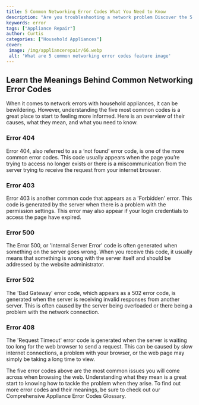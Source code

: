 ```yaml
---
title: 5 Common Networking Error Codes What You Need to Know
description: "Are you troubleshooting a network problem Discover the 5 most common network errors and learn how to quickly diagnose and resolve them Get helpful information on understanding error codes and fixing your network"
keywords: error
tags: ["Appliance Repair"]
author: Curtis
categories: ["Household Appliances"]
cover: 
 image: /img/appliancerepair/66.webp
 alt: 'What are 5 common networking error codes feature image'
---
```

## Learn the Meanings Behind Common Networking Error Codes
When it comes to network errors with household appliances, it can be bewildering. However, understanding the five most common codes is a great place to start to feeling more informed. Here is an overview of their causes, what they mean, and what you need to know.

### Error 404
Error 404, also referred to as a ‘not found’ error code, is one of the more common error codes. This code usually appears when the page you’re trying to access no longer exists or there is a miscommunication from the server trying to receive the request from your internet browser.

### Error 403
Error 403 is another common code that appears as a 'Forbidden' error. This code is generated by the server when there is a problem with the permission settings. This error may also appear if your login credentials to access the page have expired.

### Error 500
The Error 500, or 'Internal Server Error' code is often generated when something on the server goes wrong. When you receive this code, it usually means that something is wrong with the server itself and should be addressed by the website administrator.

### Error 502
The 'Bad Gateway' error code, which appears as a 502 error code, is generated when the server is receiving invalid responses from another server. This is often caused by the server being overloaded or there being a problem with the network connection.

### Error 408
The 'Request Timeout' error code is generated when the server is waiting too long for the web browser to send a request. This can be caused by slow internet connections, a problem with your browser, or the web page may simply be taking a long time to view.

The five error codes above are the most common issues you will come across when browsing the web. Understanding what they mean is a great start to knowing how to tackle the problem when they arise. To find out more error codes and their meanings, be sure to check out our Comprehensive Appliance Error Codes Glossary.

